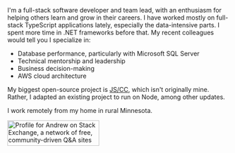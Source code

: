 I'm a full-stack software developer and team lead, with an enthusiasm for helping others learn and grow in their careers. I have worked mostly on full-stack TypeScript applications lately, especially the data-intensive parts. I spent more time in .NET frameworks before that. My recent colleagues would tell you I specialize in:

- Database performance, particularly with Microsoft SQL Server
- Technical mentorship and leadership
- Business decision-making
- AWS cloud architecture

My biggest open-source project is [JS/CC](https://github.com/abrobston/jscc), which isn't originally mine.  Rather, I adapted an existing project to run on Node, among other updates.

I work remotely from my home in rural Minnesota.

<a href="https://stackexchange.com/users/85975"><img src="https://stackexchange.com/users/flair/85975.png?theme=clean" width="208" height="58" alt="Profile for Andrew on Stack Exchange, a network of free, community-driven Q&amp;A sites" crossorigin="anonymous" decoding="async"/></a>
